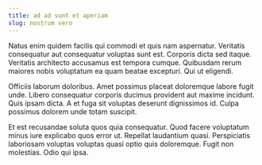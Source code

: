 ```yaml
---
title: ad ad sunt et aperiam
slug: nostrum vero
---
```


Natus enim quidem facilis qui commodi et quis nam aspernatur. Veritatis consequatur aut consequatur voluptas sunt est. Corporis dicta sed itaque. Veritatis architecto accusamus est tempora cumque. Quibusdam rerum maiores nobis voluptatum ea quam beatae excepturi. Qui ut eligendi.

Officiis laborum doloribus. Amet possimus placeat doloremque labore fugit unde. Libero consequatur corporis ducimus provident aut maxime incidunt. Quis ipsam dicta. A et fuga sit voluptas deserunt dignissimos id. Culpa possimus dolorem unde totam suscipit.

Et est recusandae soluta quos quia consequatur. Quod facere voluptatum minus iure explicabo quos error ut. Repellat laudantium quasi. Perspiciatis laboriosam voluptas voluptas quasi optio quis doloremque. Fugit non molestias. Odio qui ipsa.
